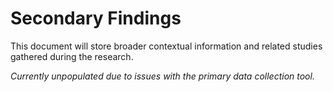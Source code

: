 # Secondary Findings

This document will store broader contextual information and related studies gathered during the research.

_Currently unpopulated due to issues with the primary data collection tool._
